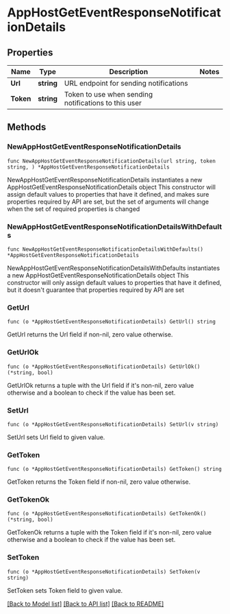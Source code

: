 # AppHostGetEventResponseNotificationDetails

## Properties

Name | Type | Description | Notes
------------ | ------------- | ------------- | -------------
**Url** | **string** | URL endpoint for sending notifications | 
**Token** | **string** | Token to use when sending notifications to this user | 

## Methods

### NewAppHostGetEventResponseNotificationDetails

`func NewAppHostGetEventResponseNotificationDetails(url string, token string, ) *AppHostGetEventResponseNotificationDetails`

NewAppHostGetEventResponseNotificationDetails instantiates a new AppHostGetEventResponseNotificationDetails object
This constructor will assign default values to properties that have it defined,
and makes sure properties required by API are set, but the set of arguments
will change when the set of required properties is changed

### NewAppHostGetEventResponseNotificationDetailsWithDefaults

`func NewAppHostGetEventResponseNotificationDetailsWithDefaults() *AppHostGetEventResponseNotificationDetails`

NewAppHostGetEventResponseNotificationDetailsWithDefaults instantiates a new AppHostGetEventResponseNotificationDetails object
This constructor will only assign default values to properties that have it defined,
but it doesn't guarantee that properties required by API are set

### GetUrl

`func (o *AppHostGetEventResponseNotificationDetails) GetUrl() string`

GetUrl returns the Url field if non-nil, zero value otherwise.

### GetUrlOk

`func (o *AppHostGetEventResponseNotificationDetails) GetUrlOk() (*string, bool)`

GetUrlOk returns a tuple with the Url field if it's non-nil, zero value otherwise
and a boolean to check if the value has been set.

### SetUrl

`func (o *AppHostGetEventResponseNotificationDetails) SetUrl(v string)`

SetUrl sets Url field to given value.


### GetToken

`func (o *AppHostGetEventResponseNotificationDetails) GetToken() string`

GetToken returns the Token field if non-nil, zero value otherwise.

### GetTokenOk

`func (o *AppHostGetEventResponseNotificationDetails) GetTokenOk() (*string, bool)`

GetTokenOk returns a tuple with the Token field if it's non-nil, zero value otherwise
and a boolean to check if the value has been set.

### SetToken

`func (o *AppHostGetEventResponseNotificationDetails) SetToken(v string)`

SetToken sets Token field to given value.



[[Back to Model list]](../README.md#documentation-for-models) [[Back to API list]](../README.md#documentation-for-api-endpoints) [[Back to README]](../README.md)


